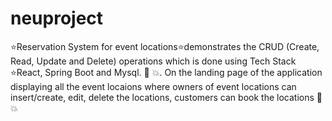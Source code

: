 # neuproject
⭐Reservation System for event locations⭐demonstrates the CRUD (Create, Read, Update and Delete) operations which is done using Tech Stack ⭐React, Spring Boot and Mysql. 💯 💥. 
On the landing page of the application displaying all the event locaions where owners of event locations can insert/create, edit, delete the locations, customers can book the locations 💯 💥
